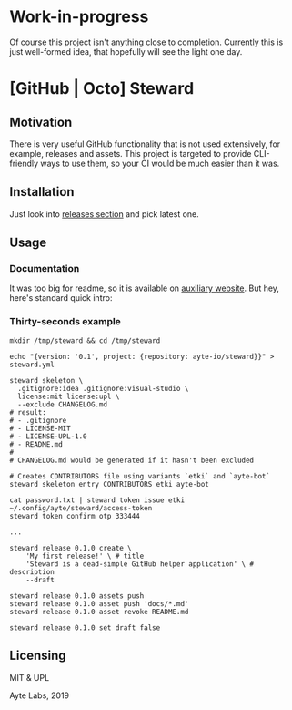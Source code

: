 # Work-in-progress

Of course this project isn't anything close to completion. Currently 
this is just well-formed idea, that hopefully will see the light one 
day.

# [GitHub | Octo] Steward

## Motivation

There is very useful GitHub functionality that is not used extensively, 
for example, releases and assets. This project is targeted to provide 
CLI-friendly ways to use them, so your CI would be much easier than it
was.

## Installation

Just look into [releases section](https://github.com/ayte-io/steward/releases) 
and pick latest one.

## Usage

### Documentation

It was too big for readme, so it is available on 
[auxiliary website](https://ayte-io.github.io/steward). But hey, here's
standard quick intro:

### Thirty-seconds example

```console
mkdir /tmp/steward && cd /tmp/steward

echo "{version: '0.1', project: {repository: ayte-io/steward}}" > steward.yml

steward skeleton \
  .gitignore:idea .gitignore:visual-studio \
  license:mit license:upl \
  --exclude CHANGELOG.md
# result:
# - .gitignore
# - LICENSE-MIT
# - LICENSE-UPL-1.0
# - README.md
# 
# CHANGELOG.md would be generated if it hasn't been excluded

# Creates CONTRIBUTORS file using variants `etki` and `ayte-bot`
steward skeleton entry CONTRIBUTORS etki ayte-bot

cat password.txt | steward token issue etki ~/.config/ayte/steward/access-token
steward token confirm otp 333444

...

steward release 0.1.0 create \
    'My first release!' \ # title
    'Steward is a dead-simple GitHub helper application' \ # description
    --draft

steward release 0.1.0 assets push
steward release 0.1.0 asset push 'docs/*.md'
steward release 0.1.0 asset revoke README.md

steward release 0.1.0 set draft false
```

## Licensing

MIT & UPL

Ayte Labs, 2019

